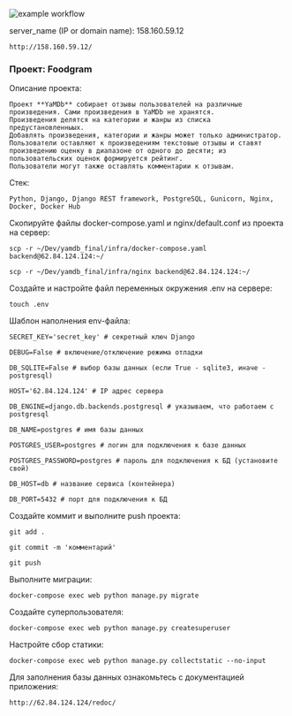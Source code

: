 ![example workflow](https://github.com/igorsgli/foodgram-project-react/actions/workflows/foodgram_workflow.yml/badge.svg)

server_name (IP or domain name): 158.160.59.12
```
http://158.160.59.12/
```

### Проект: Foodgram

Описание проекта:

```
Проект **YaMDb** собирает отзывы пользователей на различные произведения. Сами произведения в YaMDb не хранятся.
Произведения делятся на категории и жанры из списка предустановленныых.
Добавлять произведения, категории и жанры может только администратор.
Пользователи оставляют к произведениям текстовые отзывы и ставят произведению оценку в диапазоне от одного до десяти; из пользовательских оценок формируется рейтинг.
Пользователи могут также оставлять комментарии к отзывам.
```

Стек:

```
Python, Django, Django REST framework, PostgreSQL, Gunicorn, Nginx, Docker, Docker Hub
```

Скопируйте файлы docker-compose.yaml и nginx/default.conf из проекта на сервер:

```
scp -r ~/Dev/yamdb_final/infra/docker-compose.yaml backend@62.84.124.124:~/
```

```
scp -r ~/Dev/yamdb_final/infra/nginx backend@62.84.124.124:~/
```

Создайте и настройте файл переменных окружения .env на сервере:

```
touch .env
```

Шаблон наполнения env-файла:

```
SECRET_KEY='secret_key' # секретный ключ Django
```

```
DEBUG=False # включение/отключение режима отладки
```

```
DB_SQLITE=False # выбор базы данных (если True - sqlite3, иначе - postgresql)
```

```
HOST='62.84.124.124' # IP адрес сервера
```

```
DB_ENGINE=django.db.backends.postgresql # указываем, что работаем с postgresql
```

```
DB_NAME=postgres # имя базы данных
```

```
POSTGRES_USER=postgres # логин для подключения к базе данных
```

```
POSTGRES_PASSWORD=postgres # пароль для подключения к БД (установите свой)
```

```
DB_HOST=db # название сервиса (контейнера)
```

```
DB_PORT=5432 # порт для подключения к БД
```

Создайте коммит и выполните push проекта:

```
git add .
```

```
git commit -m 'комментарий'
```

```
git push
```

Выполните миграции:

```
docker-compose exec web python manage.py migrate
```

Создайте суперпользователя:

```
docker-compose exec web python manage.py createsuperuser
```

Настройте сбор статики:

```
docker-compose exec web python manage.py collectstatic --no-input
```

Для заполнения базы данных ознакомьтесь с документацией приложения:

```
http://62.84.124.124/redoc/
```


